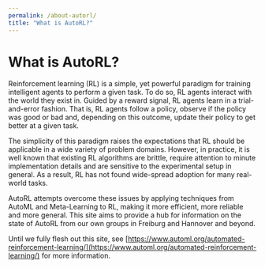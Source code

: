 ```yaml
---
permalink: /about-autorl/
title: "What is AutoRL?"
---
```


# What is AutoRL?

Reinforcement learning (RL) is a simple, yet powerful paradigm for training intelligent agents to perform a given task. To do so, RL agents interact with the world they exist in. Guided by a reward signal, RL agents learn in a trial-and-error fashion. That is, RL agents follow a policy, observe if the policy was good or bad and, depending on this outcome, update their policy to get better at a given task.

The simplicity of this paradigm raises the expectations that RL should be applicable in a wide variety of problem domains. However, in practice, it is well known that existing RL algorithms are brittle, require attention to minute implementation details and are sensitive to the experimental setup in general. As a result, RL has not found wide-spread adoption for many real-world tasks. 

AutoRL attempts overcome these issues by applying techniques from AutoML and Meta-Learning to RL, making it more efficient, more reliable and more general. This site aims to provide a hub for information on the state of AutoRL from our own groups in Freiburg and Hannover and beyond.

Until we fully flesh out this site, see [https://www.automl.org/automated-reinforcement-learning/](https://www.automl.org/automated-reinforcement-learning/) for more information.

